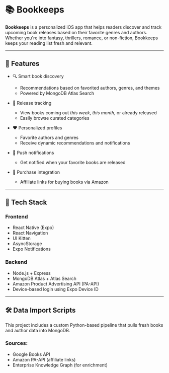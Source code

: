 # 📚 Bookkeeps

**Bookkeeps** is a personalized iOS app that helps readers discover and track upcoming book releases based on their favorite genres and authors. Whether you're into fantasy, thrillers, romance, or non-fiction, Bookkeeps keeps your reading list fresh and relevant.

---

## 🚀 Features

- 🔍 Smart book discovery
  - Recommendations based on favorited authors, genres, and themes
  - Powered by MongoDB Atlas Search

- 📅 Release tracking
  - View books coming out *this week*, *this month*, or already released
  - Easily browse curated categories

- ❤️ Personalized profiles
  - Favorite authors and genres
  - Receive dynamic recommendations and notifications

- 🔔 Push notifications
  - Get notified when your favorite books are released

- 🛒 Purchase integration
  - Affiliate links for buying books via Amazon

---

## 🧠 Tech Stack

### Frontend
- React Native (Expo)
- React Navigation
- UI Kitten
- AsyncStorage
- Expo Notifications

### Backend
- Node.js + Express
- MongoDB Atlas + Atlas Search
- Amazon Product Advertising API (PA-API)
- Device-based login using Expo Device ID

---

## 🛠 Data Import Scripts

This project includes a custom Python-based pipeline that pulls fresh books and author data into MongoDB.

### Sources:
- Google Books API
- Amazon PA-API (affiliate links)
- Enterprise Knowledge Graph (for enrichment)
